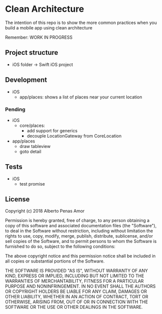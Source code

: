 # Clean Architecture

The intention of this repo is to show the more common practices when you build a mobile app using clean architecture

Remember: WORK IN PROGRESS

## Project structure
* iOS folder -> Swift iOS project

## Development
* iOS
  * app/places: shows a list of places near your current location

### Pending
* iOS
  * core/places:
    * add support for generics
    * decouple LocationGateway from CoreLocation
 * app/places
    * draw tableview
    * goto detail

## Tests
* iOS
  * test promise

## License
Copyright (c) 2018 Alberto Penas Amor

Permission is hereby granted, free of charge, to any person obtaining a copy
of this software and associated documentation files (the "Software"), to deal
in the Software without restriction, including without limitation the rights
to use, copy, modify, merge, publish, distribute, sublicense, and/or sell
copies of the Software, and to permit persons to whom the Software is
furnished to do so, subject to the following conditions:

The above copyright notice and this permission notice shall be included in all
copies or substantial portions of the Software.

THE SOFTWARE IS PROVIDED "AS IS", WITHOUT WARRANTY OF ANY KIND, EXPRESS OR
IMPLIED, INCLUDING BUT NOT LIMITED TO THE WARRANTIES OF MERCHANTABILITY,
FITNESS FOR A PARTICULAR PURPOSE AND NONINFRINGEMENT. IN NO EVENT SHALL THE
AUTHORS OR COPYRIGHT HOLDERS BE LIABLE FOR ANY CLAIM, DAMAGES OR OTHER
LIABILITY, WHETHER IN AN ACTION OF CONTRACT, TORT OR OTHERWISE, ARISING FROM,
OUT OF OR IN CONNECTION WITH THE SOFTWARE OR THE USE OR OTHER DEALINGS IN THE
SOFTWARE.
